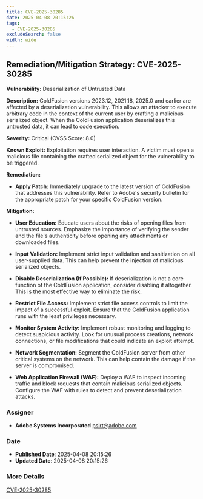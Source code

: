 ```yaml
---
title: CVE-2025-30285
date: 2025-04-08 20:15:26
tags:
  - CVE-2025-30285
excludeSearch: false
width: wide
---
```


## Remediation/Mitigation Strategy: CVE-2025-30285

**Vulnerability:** Deserialization of Untrusted Data

**Description:** ColdFusion versions 2023.12, 2021.18, 2025.0 and earlier are affected by a deserialization vulnerability. This allows an attacker to execute arbitrary code in the context of the current user by crafting a malicious serialized object. When the ColdFusion application deserializes this untrusted data, it can lead to code execution.

**Severity:** Critical (CVSS Score: 8.0)

**Known Exploit:** Exploitation requires user interaction. A victim must open a malicious file containing the crafted serialized object for the vulnerability to be triggered.

**Remediation:**

*   **Apply Patch:** Immediately upgrade to the latest version of ColdFusion that addresses this vulnerability. Refer to Adobe's security bulletin for the appropriate patch for your specific ColdFusion version.

**Mitigation:**

*   **User Education:** Educate users about the risks of opening files from untrusted sources. Emphasize the importance of verifying the sender and the file's authenticity before opening any attachments or downloaded files.

*   **Input Validation:** Implement strict input validation and sanitization on all user-supplied data. This can help prevent the injection of malicious serialized objects.

*   **Disable Deserialization (If Possible):** If deserialization is not a core function of the ColdFusion application, consider disabling it altogether. This is the most effective way to eliminate the risk.

*   **Restrict File Access:** Implement strict file access controls to limit the impact of a successful exploit. Ensure that the ColdFusion application runs with the least privileges necessary.

*   **Monitor System Activity:** Implement robust monitoring and logging to detect suspicious activity. Look for unusual process creations, network connections, or file modifications that could indicate an exploit attempt.

*   **Network Segmentation:** Segment the ColdFusion server from other critical systems on the network. This can help contain the damage if the server is compromised.

*   **Web Application Firewall (WAF):** Deploy a WAF to inspect incoming traffic and block requests that contain malicious serialized objects. Configure the WAF with rules to detect and prevent deserialization attacks.

### Assigner
- **Adobe Systems Incorporated** <psirt@adobe.com>

### Date
- **Published Date**: 2025-04-08 20:15:26
- **Updated Date**: 2025-04-08 20:15:26

### More Details
[CVE-2025-30285](https://www.cvedetails.com/cve/CVE-2025-30285)